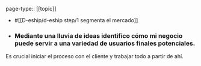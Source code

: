 page-type:: [[topic]]

- #[[D-eship/d-eship step/1 segmenta el mercado]]

- ### Mediante una lluvia de ideas identifico cómo mi negocio puede servir a una variedad de usuarios finales potenciales.

Es crucial iniciar el proceso con el cliente y trabajar todo a partir de ahí.



